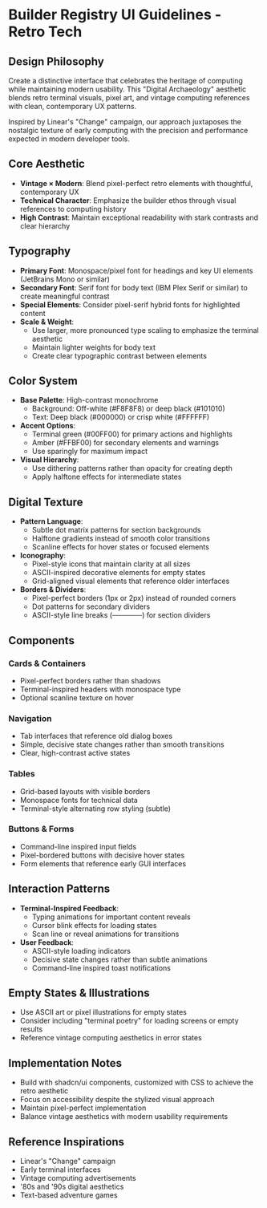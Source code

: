 # Builder Registry UI Guidelines - Retro Tech

## Design Philosophy

Create a distinctive interface that celebrates the heritage of computing while maintaining modern usability. This "Digital Archaeology" aesthetic blends retro terminal visuals, pixel art, and vintage computing references with clean, contemporary UX patterns.

Inspired by Linear's "Change" campaign, our approach juxtaposes the nostalgic texture of early computing with the precision and performance expected in modern developer tools.

## Core Aesthetic

- **Vintage × Modern**: Blend pixel-perfect retro elements with thoughtful, contemporary UX
- **Technical Character**: Emphasize the builder ethos through visual references to computing history
- **High Contrast**: Maintain exceptional readability with stark contrasts and clear hierarchy

## Typography

- **Primary Font**: Monospace/pixel font for headings and key UI elements (JetBrains Mono or similar)
- **Secondary Font**: Serif font for body text (IBM Plex Serif or similar) to create meaningful contrast
- **Special Elements**: Consider pixel-serif hybrid fonts for highlighted content
- **Scale & Weight**:
  - Use larger, more pronounced type scaling to emphasize the terminal aesthetic
  - Maintain lighter weights for body text
  - Create clear typographic contrast between elements

## Color System

- **Base Palette**: High-contrast monochrome
  - Background: Off-white (#F8F8F8) or deep black (#101010)
  - Text: Deep black (#000000) or crisp white (#FFFFFF)
- **Accent Options**:
  - Terminal green (#00FF00) for primary actions and highlights
  - Amber (#FFBF00) for secondary elements and warnings
  - Use sparingly for maximum impact
- **Visual Hierarchy**:
  - Use dithering patterns rather than opacity for creating depth
  - Apply halftone effects for intermediate states

## Digital Texture

- **Pattern Language**:
  - Subtle dot matrix patterns for section backgrounds
  - Halftone gradients instead of smooth color transitions
  - Scanline effects for hover states or focused elements
- **Iconography**:
  - Pixel-style icons that maintain clarity at all sizes
  - ASCII-inspired decorative elements for empty states
  - Grid-aligned visual elements that reference older interfaces
- **Borders & Dividers**:
  - Pixel-perfect borders (1px or 2px) instead of rounded corners
  - Dot patterns for secondary dividers
  - ASCII-style line breaks (──────) for section dividers

## Components

### Cards & Containers

- Pixel-perfect borders rather than shadows
- Terminal-inspired headers with monospace type
- Optional scanline texture on hover

### Navigation

- Tab interfaces that reference old dialog boxes
- Simple, decisive state changes rather than smooth transitions
- Clear, high-contrast active states

### Tables

- Grid-based layouts with visible borders
- Monospace fonts for technical data
- Terminal-style alternating row styling (subtle)

### Buttons & Forms

- Command-line inspired input fields
- Pixel-bordered buttons with decisive hover states
- Form elements that reference early GUI interfaces

## Interaction Patterns

- **Terminal-Inspired Feedback**:
  - Typing animations for important content reveals
  - Cursor blink effects for loading states
  - Scan line or reveal animations for transitions
- **User Feedback**:
  - ASCII-style loading indicators
  - Decisive state changes rather than subtle animations
  - Command-line inspired toast notifications

## Empty States & Illustrations

- Use ASCII art or pixel illustrations for empty states
- Consider including "terminal poetry" for loading screens or empty results
- Reference vintage computing aesthetics in error states

## Implementation Notes

- Build with shadcn/ui components, customized with CSS to achieve the retro aesthetic
- Focus on accessibility despite the stylized visual approach
- Maintain pixel-perfect implementation
- Balance vintage aesthetics with modern usability requirements

## Reference Inspirations

- Linear's "Change" campaign
- Early terminal interfaces
- Vintage computing advertisements
- '80s and '90s digital aesthetics
- Text-based adventure games
